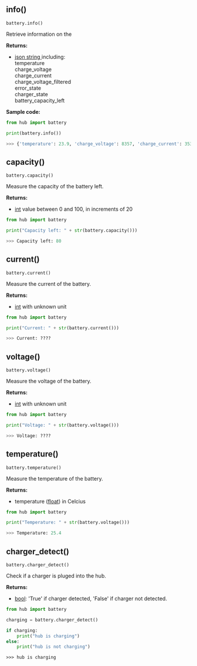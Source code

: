
## info()

`battery.info()`

Retrieve information on the

__Returns:__

*  [json string ](data_types.md#json) including:  
temperature  
charge_voltage  
charge_current  
charge_voltage_filtered  
error_state  
charger_state  
battery_capacity_left  

__Sample code:__

``` python
from hub import battery

print(battery.info())
```

``` python
>>> {'temperature': 23.9, 'charge_voltage': 8357, 'charge_current': 353, 'charge_voltage_filtered': 8352, 'error_state': [0], 'charger_state': 1, 'battery_capacity_left': 100}
```

## capacity()

`battery.capacity()`

Measure the capacity of the battery left.

__Returns:__

*  [int](data_types.md#int) value between 0 and 100, in increments of 20

``` python
from hub import battery

print("Capacity left: " + str(battery.capacity()))
```

``` python
>>> Capacity left: 80
```

## current()

`battery.current()`

Measure the current of the battery.

__Returns:__

*  [int](data_types.md#int) with unknown unit

``` python
from hub import battery

print("Current: " + str(battery.current()))
```

``` python
>>> Current: ????
```

## voltage()

`battery.voltage()`

Measure the voltage of the battery.

__Returns:__

*  [int](data_types.md#int) with unknown unit

``` python
from hub import battery

print("Voltage: " + str(battery.voltage()))
```

``` python
>>> Voltage: ????
```

## temperature()

`battery.temperature()`

Measure the temperature of the battery.

__Returns:__

*  temperature ([float](data_types.md#float)) in Celcius

``` python
from hub import battery

print("Temperature: " + str(battery.voltage()))
```

``` python
>>> Temperature: 25.4
```

## charger_detect()

`battery.charger_detect()`

Check if a charger is pluged into the hub.

__Returns:__

*  [bool](data_types.md#bool): 'True' if charger detected, 'False' if charger not detected.

``` python
from hub import battery

charging = battery.charger_detect()

if charging:
    print("hub is charging")
else:
    print("hub is not charging")
```

```
>>> hub is charging
```